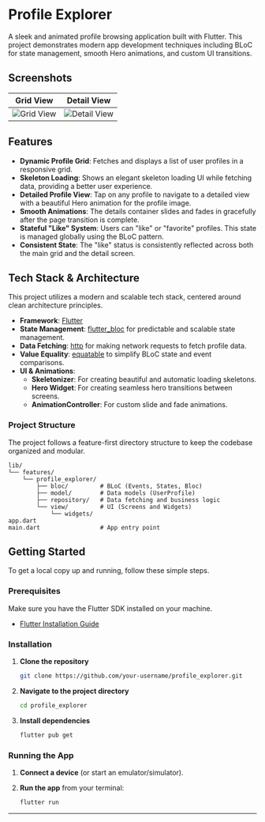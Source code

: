 # Profile Explorer

A sleek and animated profile browsing application built with Flutter. This project demonstrates modern app development techniques including BLoC for state management, smooth Hero animations, and custom UI transitions.

## Screenshots

| Grid View | Detail View |
| :---: | :---: |
| ![Grid View](images/sample1.jpeg) | ![Detail View](images/sample_2.jpeg) |

## Features

- **Dynamic Profile Grid**: Fetches and displays a list of user profiles in a responsive grid.
- **Skeleton Loading**: Shows an elegant skeleton loading UI while fetching data, providing a better user experience.
- **Detailed Profile View**: Tap on any profile to navigate to a detailed view with a beautiful Hero animation for the profile image.
- **Smooth Animations**: The details container slides and fades in gracefully after the page transition is complete.
- **Stateful "Like" System**: Users can "like" or "favorite" profiles. This state is managed globally using the BLoC pattern.
- **Consistent State**: The "like" status is consistently reflected across both the main grid and the detail screen.

## Tech Stack & Architecture

This project utilizes a modern and scalable tech stack, centered around clean architecture principles.

- **Framework**: [Flutter](https://flutter.dev/)
- **State Management**: [flutter_bloc](https://pub.dev/packages/flutter_bloc) for predictable and scalable state management.
- **Data Fetching**: [http](https://pub.dev/packages/http) for making network requests to fetch profile data.
- **Value Equality**: [equatable](https://pub.dev/packages/equatable) to simplify BLoC state and event comparisons.
- **UI & Animations**:
  - **Skeletonizer**: For creating beautiful and automatic loading skeletons.
  - **Hero Widget**: For creating seamless hero transitions between screens.
  - **AnimationController**: For custom slide and fade animations.

### Project Structure

The project follows a feature-first directory structure to keep the codebase organized and modular.

```
lib/
└── features/
    └── profile_explorer/
        ├── bloc/         # BLoC (Events, States, Bloc)
        ├── model/        # Data models (UserProfile)
        ├── repository/   # Data fetching and business logic
        └── view/         # UI (Screens and Widgets)
            └── widgets/
app.dart
main.dart                 # App entry point
```

## Getting Started

To get a local copy up and running, follow these simple steps.

### Prerequisites

Make sure you have the Flutter SDK installed on your machine.
- [Flutter Installation Guide](https://docs.flutter.dev/get-started/install)

### Installation

1.  **Clone the repository**
    ```sh
    git clone https://github.com/your-username/profile_explorer.git
    ```
2.  **Navigate to the project directory**
    ```sh
    cd profile_explorer
    ```
3.  **Install dependencies**
    ```sh
    flutter pub get
    ```

### Running the App

1.  **Connect a device** (or start an emulator/simulator).

2.  **Run the app** from your terminal:
    ```sh
    flutter run
    ```

---

